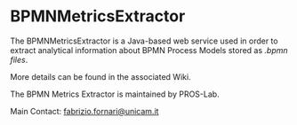 # BPMNMetricsExtractor

The BPMNMetricsExtractor is a Java-based web service used in order to extract analytical information about BPMN Process Models stored as _.bpmn files_.

More details can be found in the associated Wiki.

The BPMN Metrics Extractor is maintained by PROS-Lab. 

Main Contact: fabrizio.fornari@unicam.it
